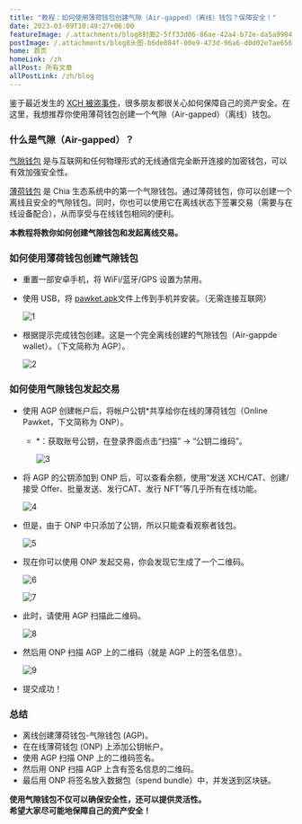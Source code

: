 ```yaml
---
title: "教程：如何使用薄荷钱包创建气隙（Air-gapped）（离线）钱包？保障安全！"
date: 2023-03-09T10:49:27+06:00
featureImage: /.attachments/blog8封面2-5ff33d06-86ae-42a4-b72e-da5a99044bfb.jpg
postImage: /.attachments/blog8头图-b6de804f-00e9-473d-96a6-d0d02e7ae656.jpg
home: 首页
homeLink: /zh
allPost: 所有文章
allPostLink: /zh/blog
---
```


鉴于最近发生的 [XCH 被盗事件](https://chiaforum.com/t/attention-coins-disappear-from-wallets/18854/129)，很多朋友都很关心如何保障自己的资产安全。在这里，我想推荐你使用薄荷钱包创建一个气隙（Air-gapped）（离线）钱包。

### 什么是气隙（Air-gapped）？

[气隙钱包](https://supraoracles.com/academy/what-is-an-air-gapped-wallet/) 是与互联网和任何物理形式的无线通信完全断开连接的加密钱包，可以有效加强安全性。

[薄荷钱包](https://info.pawket.app/) 是 Chia 生态系统中的第一个气隙钱包。通过薄荷钱包，你可以创建一个离线且安全的气隙钱包。同时，你也可以使用它在离线状态下签署交易（需要与在线设备配合），从而享受与在线钱包相同的便利。

**本教程将教你如何创建气隙钱包和发起离线交易。**

### 如何使用薄荷钱包创建气隙钱包

- 重置一部安卓手机，将 WiFi/蓝牙/GPS 设置为禁用。

- 使用 USB，将 [pawket.apk](https://github.com/SutuLabs/pawket-android/tags)文件上传到手机并安装。（无需连接互联网）

   ![1](https://global.discourse-cdn.com/business4/uploads/chia/optimized/1X/4f076c139b221471e3b2b3779747c8f16b6996c6_2_375x500.jpeg)

- 根据提示完成钱包创建。这是一个完全离线创建的气隙钱包（Air-gappde wallet）。（下文简称为 AGP）。

   ![2](https://global.discourse-cdn.com/business4/uploads/chia/optimized/1X/70c2ad9e9cdf93634ab365416edb13c853ca3856_2_375x500.jpeg)

### 如何使用气隙钱包发起交易

- 使用 AGP 创建帐户后，将帐户公钥*共享给你在线的薄荷钱包（Online Pawket，下文简称为 ONP）。

   * *：获取账号公钥，在登录界面点击“扫描” → “公钥二维码”。

     ![3](https://global.discourse-cdn.com/business4/uploads/chia/optimized/1X/313cb9ffc2f785e4c2a4607b0716895d707f1c3d_2_690x434.jpeg)

- 将 AGP 的公钥添加到 ONP 后，可以查看余额，使用“发送 XCH/CAT、创建/接受 Offer、批量发送、发行CAT、发行 NFT”等几乎所有在线功能。

   ![4](https://global.discourse-cdn.com/business4/uploads/chia/original/1X/1aa86f0b5134ad740e62c32c7f7815ebabaee1d1.jpeg)

- 但是，由于 ONP 中只添加了公钥，所以只能查看观察者钱包。

   ![5](https://global.discourse-cdn.com/business4/uploads/chia/optimized/1X/477d756550752cdf3688bd075590aeadcc0fb594_2_585x500.jpeg)

- 现在你可以使用 ONP 发起交易，你会发现它生成了一个二维码。

   ![6](https://global.discourse-cdn.com/business4/uploads/chia/original/1X/81460e9606e148f359dea9c245dafb778bc079de.jpeg)

   ![7](https://global.discourse-cdn.com/business4/uploads/chia/original/1X/def85ad26727dfb5faf782fb37fe11199e441211.jpeg)

- 此时，请使用 AGP 扫描此二维码。

   ![8](https://global.discourse-cdn.com/business4/uploads/chia/original/1X/d2b58347f119ed86cdc05fd1c6c4d57c7e352ee1.jpeg)

- 然后用 ONP 扫描 AGP 上的二维码（就是 AGP 上的签名信息）。

  ![9](https://global.discourse-cdn.com/business4/uploads/chia/optimized/1X/fc90f870bdf2fa1104564b6d7b91cca97a88fe19_2_690x461.jpeg)

- 提交成功！

### 总结

- 离线创建薄荷钱包-气隙钱包 (AGP)。
- 在在线薄荷钱包 (ONP) 上添加公钥帐户。
- 使用 AGP 扫描 ONP 上的二维码签名。
- 然后用 ONP 扫描 AGP 上含有签名信息的二维码。
- 最后用 ONP 将签名放入数据包（spend bundle）中，并发送到区块链。

**使用气隙钱包不仅可以确保安全性，还可以提供灵活性。**  
**希望大家尽可能地保障自己的资产安全！**